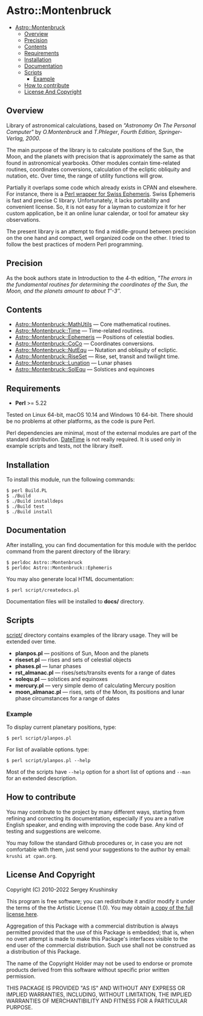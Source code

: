 # Astro::Montenbruck

- [Astro::Montenbruck](#astromontenbruck)
  - [Overview](#overview)
  - [Precision](#precision)
  - [Contents](#contents)
  - [Requirements](#requirements)
  - [Installation](#installation)
  - [Documentation](#documentation)
  - [Scripts](#scripts)
    - [Example](#example)
  - [How to contribute](#how-to-contribute)
  - [License And Copyright](#license-and-copyright)
## Overview

Library of astronomical calculations, based on _"Astronomy On The Personal Computer"_ by _O.Montenbruck_ and _T.Phleger_, _Fourth Edition, Springer-Verlag, 2000_.

The main purpose of the library is to calculate positions of the Sun, the Moon, and the planets with precision that is approximately the same as that found in astronomical yearbooks. Other modules contain time-related routines, coordinates conversions, calculation of the ecliptic obliquity and nutation, etc. Over time, the range of utility functions will grow.

Partially it overlaps some code which already exists in CPAN and elsewhere. For instance, there is a [Perl wrapper for Swiss Ephemeris](http://www.astrotexte.ch/sources/SwissEph.html). Swiss Ephemeris is fast and precise C library. Unfortunately, it lacks portability and convenient license. So, it is not easy for a layman to customize it for her custom application, be it an online lunar calendar, or tool for amateur sky observations.

The present library is an attempt to find a middle-ground between precision on the one hand and compact, well organized code on the other. I tried to follow the best practices of modern Perl programming.

## Precision

As the book authors state in Introduction to the 4-th edition, _"The errors in the fundamental routines for determining the coordinates of the Sun, the Moon, and the planets amount to about 1″-3″._

## Contents

- [Astro::Montenbruck::MathUtils](lib/Astro/Montenbruck/MathUtils.pm) — Core mathematical routines.
- [Astro::Montenbruck::Time](lib/Astro/Montenbruck/Time.pm) — Time-related routines.
- [Astro::Montenbruck::Ephemeris](lib/Astro/Montenbruck/Ephemeris.pm) — Positions of celestial bodies.
- [Astro::Montenbruck::CoCo](lib/Astro/Montenbruck/CoCo.pm) — Coordinates conversions.
- [Astro::Montenbruck::NutEqu](lib/Astro/Montenbruck/NutEqu.pm) — Nutation and obliquity of ecliptic.
- [Astro::Montenbruck::RiseSet](lib/Astro/Montenbruck/RiseSet.pm) — Rise, set, transit and twilight time.
- [Astro::Montenbruck::Lunation](lib/Astro/Montenbruck/Lunation.pm) — Lunar phases
- [Astro::Montenbruck::SolEqu](lib/Astro/Montenbruck/SolEqu.pm) — Solstices and equinoxes


## Requirements

* __Perl__ >= 5.22

Tested on Linux 64-bit, macOS 10.14 and Windows 10 64-bit. There should be no problems at other platforms, as the code is pure Perl.

Perl dependencies are minimal, most of the external modules are part of the standard distribution.
[DateTime](https://metacpan.org/pod/DateTime) is not really required. It is used only in example scripts and tests, not the library itself.

## Installation

To install this module, run the following commands:

```
$ perl Build.PL
$ ./Build
$ ./Build installdeps
$ ./Build test
$ ./Build install
```

## Documentation

After installing, you can find documentation for this module with the perldoc command from the parent directory of the library:

```
$ perldoc Astro::Montenbruck
$ perldoc Astro::Montenbruck::Ephemeris
```

You may also generate local HTML documentation:

```
$ perl script/createdocs.pl
```

Documentation files will be installed to **docs/** directory.

## Scripts

[script/](script/) directory contains examples of the library usage. They will be extended over time.

* **planpos.pl** — positions of Sun, Moon and the planets
* **riseset.pl** — rises and sets of celestial objects 
* **phases.pl** — lunar phases
* **rst_almanac.pl** — rises/sets/transits events for a range of dates 
* **solequ.pl** — solstices and equinoxes
* **mercury.pl** — very simple demo of calculating Mercury position 
* **moon_almanac.pl** — rises, sets of the Moon, its positions and lunar phase circumstances for a range of dates

### Example

To display current planetary positions, type:

```
$ perl script/planpos.pl
```

For list of available options. type:

```
$ perl script/planpos.pl --help
```

Most of the scripts have `--help` option for a short list of options and `--man` for an extended description. 

## How to contribute

You may contribute to the project by many different ways, starting from refining and correcting its documentation,
especially if you are a native English speaker, and ending with improving the code base. Any kind of testing and
suggestions are welcome. 

You may follow the standard Github procedures or, in case you are not comfortable with them, just send your suggestions 
to the author by email: `krushi at cpan.org`.


## License And Copyright

Copyright (C) 2010-2022 Sergey Krushinsky

This program is free software; you can redistribute it and/or modify it under the terms of the the Artistic License (1.0). You may obtain
[a copy of the full license here](https://dev.perl.org/licenses/artistic.html).

Aggregation of this Package with a commercial distribution is always permitted provided that the use of this Package is embedded; that is, when no overt attempt is made to make this Package's interfaces visible to the end user of the commercial distribution. Such use shall not be construed as a distribution of this Package.

The name of the Copyright Holder may not be used to endorse or promote products derived from this software without specific prior written permission.

THIS PACKAGE IS PROVIDED "AS IS" AND WITHOUT ANY EXPRESS OR IMPLIED WARRANTIES, INCLUDING, WITHOUT LIMITATION, THE IMPLIED WARRANTIES OF MERCHANTIBILITY AND FITNESS FOR A PARTICULAR PURPOSE.

